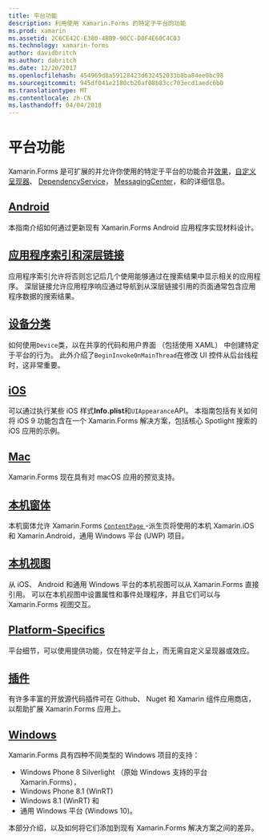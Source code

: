 ```yaml
---
title: 平台功能
description: 利用使用 Xamarin.Forms 的特定于平台的功能
ms.prod: xamarin
ms.assetid: 2C6CE42C-E380-4BB9-90CC-D0F4E60C4C03
ms.technology: xamarin-forms
author: davidbritch
ms.author: dabritch
ms.date: 12/20/2017
ms.openlocfilehash: 454969d8a59128423d632452033b8ba84ee0bc98
ms.sourcegitcommit: 945df041e2180cb20af08b83cc703ecd1aedc6b0
ms.translationtype: MT
ms.contentlocale: zh-CN
ms.lasthandoff: 04/04/2018
---
```

# <a name="platform-features"></a>平台功能

Xamarin.Forms 是可扩展的并允许你使用的特定于平台的功能合并[效果](~/xamarin-forms/app-fundamentals/effects/index.md)，[自定义呈现器](~/xamarin-forms/app-fundamentals/custom-renderer/index.md)、 [DependencyService](~/xamarin-forms/app-fundamentals/dependency-service/index.md)， [MessagingCenter](~/xamarin-forms/app-fundamentals/messaging-center.md)，和的详细信息。

## <a name="androidandroidindexmd"></a>[Android](android/index.md)

本指南介绍如何通过更新现有 Xamarin.Forms Android 应用程序实现材料设计。

## <a name="application-indexing-and-deep-linkingdeep-linkingmd"></a>[应用程序索引和深层链接](deep-linking.md)

应用程序索引允许将否则忘记后几个使用能够通过在搜索结果中显示相关的应用程序。 深层链接允许应用程序响应通过导航到从深层链接引用的页面通常包含应用程序数据的搜索结果。

## <a name="device-classdevicemd"></a>[设备分类](device.md)

如何使用`Device`类，以在共享的代码和用户界面 （包括使用 XAML） 中创建特定于平台的行为。 此外介绍了`BeginInvokeOnMainThread`在修改 UI 控件从后台线程时，这非常重要。

## <a name="iosiosindexmd"></a>[iOS](ios/index.md)

可以通过执行某些 iOS 样式**Info.plist**和`UIAppearance`API。 本指南包括有关如何将 iOS 9 功能包含在一个 Xamarin.Forms 解决方案，包括核心 Spotlight 搜索的 iOS 应用的示例。

## <a name="macmacmd"></a>[Mac](mac.md)

Xamarin.Forms 现在具有对 macOS 应用的预览支持。

## <a name="native-formsnative-formsmd"></a>[本机窗体](native-forms.md)

本机窗体允许 Xamarin.Forms [ `ContentPage` ](https://developer.xamarin.com/api/type/Xamarin.Forms.ContentPage/)-派生页将使用的本机 Xamarin.iOS 和 Xamarin.Android，通用 Windows 平台 (UWP) 项目。

## <a name="native-viewsnative-viewsindexmd"></a>[本机视图](native-views/index.md)

从 iOS、 Android 和通用 Windows 平台的本机视图可以从 Xamarin.Forms 直接引用。 可以在本机视图中设置属性和事件处理程序，并且它们可以与 Xamarin.Forms 视图交互。

## <a name="platform-specificsplatform-specificsindexmd"></a>[Platform-Specifics](platform-specifics/index.md)

平台细节，可以使用提供功能，仅在特定平台上，而无需自定义呈现器或效应。

## <a name="pluginspluginsmd"></a>[插件](plugins.md)

有许多丰富的开放源代码插件可在 Github、 Nuget 和 Xamarin 组件应用商店，以帮助扩展 Xamarin.Forms 应用上。

## <a name="windowswindowsindexmd"></a>[Windows](windows/index.md)

Xamarin.Forms 具有四种不同类型的 Windows 项目的支持：

* Windows Phone 8 Silverlight （原始 Windows 支持的平台 Xamarin.Forms），
* Windows Phone 8.1 (WinRT)
* Windows 8.1 (WinRT) 和
* 通用 Windows 平台 (Windows 10)。

本部分介绍，以及如何将它们添加到现有 Xamarin.Forms 解决方案之间的差异。
